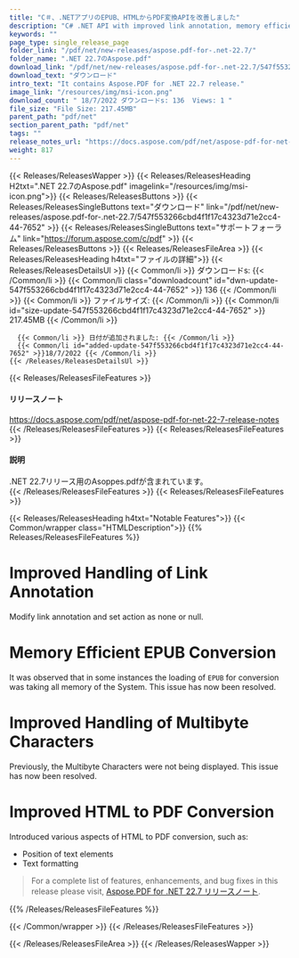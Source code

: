 ```yaml
---
title: "C＃、.NETアプリのEPUB、HTMLからPDF変換APIを改善しました"
description: "C# .NET API with improved link annotation, memory efficient EPUB conversion, improved handling of multibyte characters, convert HTML to PDF, text formatting."
keywords: ""
page_type: single_release_page
folder_link: "/pdf/net/new-releases/aspose.pdf-for-.net-22.7/"
folder_name: ".NET 22.7のAspose.pdf"
download_link: "/pdf/net/new-releases/aspose.pdf-for-.net-22.7/547f553266cbd4f1f17c4323d71e2cc4-44-7652"
download_text: "ダウンロード"
intro_text: "It contains Aspose.PDF for .NET 22.7 release."
image_link: "/resources/img/msi-icon.png"
download_count: " 18/7/2022 ダウンロードs: 136  Views: 1 "
file_size: "File Size: 217.45MB"
parent_path: "pdf/net"
section_parent_path: "pdf/net"
tags: ""
release_notes_url: "https://docs.aspose.com/pdf/net/aspose-pdf-for-net-22-7-release-notes"
weight: 817
---
```


{{< Releases/ReleasesWapper >}}
  {{< Releases/ReleasesHeading H2txt=".NET 22.7のAspose.pdf" imagelink="/resources/img/msi-icon.png">}}
  {{< Releases/ReleasesButtons >}}
    {{< Releases/ReleasesSingleButtons text="ダウンロード" link="/pdf/net/new-releases/aspose.pdf-for-.net-22.7/547f553266cbd4f1f17c4323d71e2cc4-44-7652" >}}
    {{< Releases/ReleasesSingleButtons text="サポートフォーラム" link="https://forum.aspose.com/c/pdf" >}}
  {{< Releases/ReleasesButtons >}}
  {{< Releases/ReleasesFileArea >}}
    {{< Releases/ReleasesHeading h4txt="ファイルの詳細">}}
    {{< Releases/ReleasesDetailsUl >}}
      {{< Common/li >}} ダウンロードs: {{< /Common/li >}}
      {{< Common/li class="downloadcount" id="dwn-update-547f553266cbd4f1f17c4323d71e2cc4-44-7652" >}} 136 {{< /Common/li >}}
      {{< Common/li >}} ファイルサイズ: {{< /Common/li >}}
      {{< Common/li id="size-update-547f553266cbd4f1f17c4323d71e2cc4-44-7652" >}} 217.45MB {{< /Common/li >}}

      {{< Common/li >}} 日付が追加されました: {{< /Common/li >}}
      {{< Common/li id="added-update-547f553266cbd4f1f17c4323d71e2cc4-44-7652" >}}18/7/2022 {{< /Common/li >}}
    {{< /Releases/ReleasesDetailsUl >}}

  {{< Releases/ReleasesFileFeatures >}}
      <h4>リリースノート</h4><div><a href='https://docs.aspose.com/pdf/net/aspose-pdf-for-net-22-7-release-notes'>https://docs.aspose.com/pdf/net/aspose-pdf-for-net-22-7-release-notes</a></div>
  {{< /Releases/ReleasesFileFeatures >}}
  {{< Releases/ReleasesFileFeatures >}}
      <h4>説明</h4><div class="HTMLDescription">.NET 22.7リリース用のAsoppes.pdfが含まれています。</div>
  {{< /Releases/ReleasesFileFeatures >}}
  {{< Releases/ReleasesFileFeatures >}}

{{< Releases/ReleasesHeading h4txt="Notable Features">}}
{{< Common/wrapper class="HTMLDescription">}}
{{% Releases/ReleasesFileFeatures %}}

# Improved Handling of Link Annotation

Modify link annotation and set action as none or null.

# Memory Efficient EPUB Conversion

It was observed that in some instances the loading of `EPUB` for conversion was taking all memory of the System. This issue has now been resolved.

# Improved Handling of Multibyte Characters

Previously, the Multibyte Characters were not being displayed. This issue has now been resolved.

# Improved HTML to PDF Conversion

Introduced various aspects of HTML to PDF conversion, such as:

- Position of text elements
- Text formatting

> For a complete list of features, enhancements, and bug fixes in this release please visit, [Aspose.PDF for .NET 22.7 リリースノート](https://docs.aspose.com/pdf/net/aspose-pdf-for-net-22-7-release-notes/).

{{% /Releases/ReleasesFileFeatures %}}

{{< /Common/wrapper >}}
{{< /Releases/ReleasesFileFeatures >}}

{{< /Releases/ReleasesFileArea >}}
{{< /Releases/ReleasesWapper >}}
